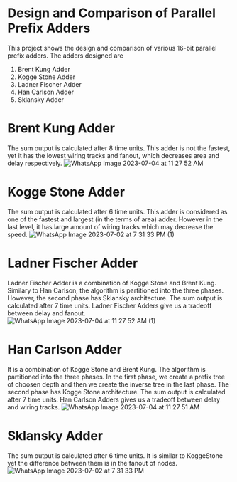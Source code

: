 # Design and Comparison of Parallel Prefix Adders
This project shows the design and comparison of various 16-bit parallel prefix adders. The adders designed are
1) Brent Kung Adder
2) Kogge Stone Adder
3) Ladner Fischer Adder
4) Han Carlson Adder
5) Sklansky Adder
# Brent Kung Adder
The sum output is calculated after 8 time units. This adder is not the fastest, yet it has the lowest wiring tracks and fanout, which decreases area and delay respectively.
![WhatsApp Image 2023-07-04 at 11 27 52 AM](https://github.com/Manikanta-IITB/Design-and-Comparison-of-Parallel-Prefix-Adders/assets/138108630/3e5bf217-d369-4da7-a1ce-591b92aa06d3)

# Kogge Stone Adder
The sum output is calculated after 6 time units. This adder is considered as one of the fastest and largest (in the terms of area) adder. However in the last level, it has large amount of wiring tracks which may decrease the speed.
![WhatsApp Image 2023-07-02 at 7 31 33 PM (1)](https://github.com/Manikanta-IITB/Design-and-Comparison-of-Parallel-Prefix-Adders/assets/138108630/c63940f2-f8fb-436e-9099-58f6f6593e28)

# Ladner Fischer Adder
Ladner Fischer Adder is a combination of Kogge Stone and Brent Kung. Similary to Han Carlson, the algorithm is partitioned into the three phases. However, the second phase has Sklansky architecture. The sum output is calculated after 7 time units. Ladner Fischer Adders give us a tradeoff between delay and fanout.
![WhatsApp Image 2023-07-04 at 11 27 52 AM (1)](https://github.com/Manikanta-IITB/Design-and-Comparison-of-Parallel-Prefix-Adders/assets/138108630/b337cdca-9aed-448b-ac90-2138306f1a25)

# Han Carlson Adder
It is a combination of Kogge Stone and Brent Kung. The algorithm is partitioned into the three phases. In the first phase, we create a prefix tree of choosen depth and then we create the inverse tree in the last phase. The second phase has Kogge Stone architecture. The sum output is calculated after 7 time units. Han Carlson Adders gives us a tradeoff between delay and wiring tracks. 
![WhatsApp Image 2023-07-04 at 11 27 51 AM](https://github.com/Manikanta-IITB/Design-and-Comparison-of-Parallel-Prefix-Adders/assets/138108630/4f69a602-dccd-49cb-bdb5-124574b5e230)

# Sklansky Adder
The sum output is calculated after 6 time units. It is similar to KoggeStone yet the difference between them is in the fanout of nodes.
![WhatsApp Image 2023-07-02 at 7 31 33 PM](https://github.com/Manikanta-IITB/Design-and-Comparison-of-Parallel-Prefix-Adders/assets/138108630/df732157-26f6-4aa5-8c90-9139e6be2a46)
